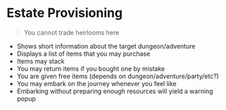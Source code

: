 # Estate Provisioning

> You cannot trade heirlooms here

- Shows short information about the target dungeon/adventure
- Displays a list of items that you may purchase
- Items may stack
- You may return items if you bought one by mistake
- You are given free items (depends on dungeon/adventure/party/etc?)
- You may embark on the journey whenever you feel like
- Embarking without preparing enough resources will yield a warning popup
